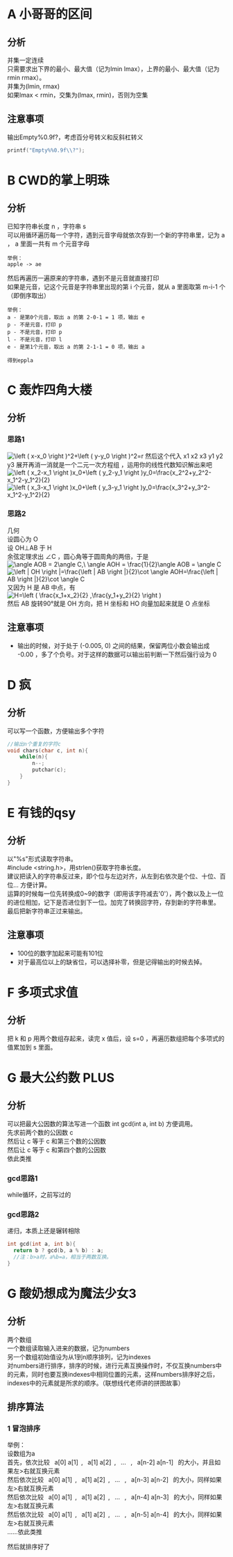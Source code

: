# A 小哥哥的区间

## 分析

并集一定连续  
只需要求出下界的最小、最大值（记为lmin lmax），上界的最小、最大值（记为rmin rmax）。  
并集为(lmin, rmax)  
如果lmax < rmin，交集为(lmax, rmin)，否则为空集  

## 注意事项

输出Empty%0.9f\?，考虑百分号转义和反斜杠转义  

```c
printf("Empty%%0.9f\\?");
```

# B CWD的掌上明珠

## 分析

已知字符串长度 n ，字符串 s  
可以用循环遍历每一个字符，遇到元音字母就依次存到一个新的字符串里，记为 a ， a 里面一共有 m 个元音字母

```
举例：  
apple -> ae
```

然后再遍历一遍原来的字符串，遇到不是元音就直接打印  
如果是元音，记这个元音是字符串里出现的第 i 个元音，就从 a 里面取第 m-i-1 个（即倒序取出）  

```
举例：  
a - 是第0个元音，取出 a 的第 2-0-1 = 1 项，输出 e  
p - 不是元音，打印 p  
p - 不是元音，打印 p  
l - 不是元音，打印 l  
e - 是第1个元音，取出 a 的第 2-1-1 = 0 项，输出 a

得到eppla
```

# C 轰炸四角大楼

## 分析

### 思路1

<img src="https://latex.codecogs.com/gif.latex?\dpi{150}&space;\left&space;(&space;x-x_0&space;\right&space;)^2&plus;\left&space;(&space;y-y_0&space;\right&space;)^2=r" title="\left ( x-x_0 \right )^2+\left ( y-y_0 \right )^2=r" />  
然后这个代入 x1 x2 x3 y1 y2 y3 展开再消一消就是一个二元一次方程组 ，运用你的线性代数知识解出来吧  
<img src="https://latex.codecogs.com/gif.latex?\dpi{150}&space;\left&space;(&space;x_2-x_1&space;\right&space;)x_0&plus;\left&space;(&space;y_2-y_1&space;\right&space;)y_0=\frac{x_2^2&plus;y_2^2-x_1^2-y_1^2}{2}" title="\left ( x_2-x_1 \right )x_0+\left ( y_2-y_1 \right )y_0=\frac{x_2^2+y_2^2-x_1^2-y_1^2}{2}" />  
<img src="https://latex.codecogs.com/gif.latex?\dpi{150}&space;\left&space;(&space;x_3-x_1&space;\right&space;)x_0&plus;\left&space;(&space;y_3-y_1&space;\right&space;)y_0=\frac{x_3^2&plus;y_3^2-x_1^2-y_1^2}{2}" title="\left ( x_3-x_1 \right )x_0+\left ( y_3-y_1 \right )y_0=\frac{x_3^2+y_3^2-x_1^2-y_1^2}{2}" />  

### 思路2

几何  
设圆心为 O  
设 OH⊥AB 于 H  
余弦定理求出 ∠C ，圆心角等于圆周角的两倍，于是  
<img src="https://latex.codecogs.com/gif.latex?\dpi{150}&space;\angle&space;AOB&space;=&space;2\angle&space;C,\&space;\angle&space;AOH&space;=&space;\frac{1}{2}\angle&space;AOB&space;=&space;\angle&space;C" title="\angle AOB = 2\angle C,\ \angle AOH = \frac{1}{2}\angle AOB = \angle C" />  
<img src="https://latex.codecogs.com/gif.latex?\dpi{150}&space;\left&space;|&space;OH&space;\right&space;|=\frac{\left&space;|&space;AB&space;\right&space;|}{2}\cot&space;\angle&space;AOH=\frac{\left&space;|&space;AB&space;\right&space;|}{2}\cot&space;\angle&space;C" title="\left | OH \right |=\frac{\left | AB \right |}{2}\cot \angle AOH=\frac{\left | AB \right |}{2}\cot \angle C" />  
又因为 H 是 AB 中点，有  
<img src="https://latex.codecogs.com/gif.latex?\dpi{150}&space;H=\left&space;(&space;\frac{x_1&plus;x_2}{2}&space;,\frac{y_1&plus;y_2}{2}&space;\right&space;)" title="H=\left ( \frac{x_1+x_2}{2} ,\frac{y_1+y_2}{2} \right )" />  
然后 AB 旋转90°就是 OH 方向，把 H 坐标和 HO 向量加起来就是 O 点坐标  

## 注意事项

- 输出的时候，对于处于 (-0.005, 0) 之间的结果，保留两位小数会输出成 -0.00 ，多了个负号。对于这样的数据可以输出前判断一下然后强行设为 0  

# D 疯

## 分析

可以写一个函数，方便输出多个字符  

```c
//输出n个重复的字符c
void chars(char c, int n){
    while(n){
        n--;
        putchar(c);
    }
}
```

# E 有钱的qsy

## 分析

以"%s"形式读取字符串。  
\#include \<string.h\>，用strlen()获取字符串长度。  
建议把读入的字符串反过来，即个位与左边对齐，从左到右依次是个位、十位、百位... 方便计算。  
运算的时候每一位先转换成0~9的数字（即用该字符减去'0'），两个数以及上一位的进位相加，记下是否进位到下一位。加完了转换回字符，存到新的字符串里。  
最后把新字符串正过来输出。  

## 注意事项

- 100位的数字加起来可能有101位  
- 对于最高位以上的缺省位，可以选择补零，但是记得输出的时候去掉。  

# F 多项式求值

## 分析

把 k 和 p 用两个数组存起来，读完 x 值后，设 s=0 ，再遍历数组把每个多项式的值累加到 s 里面。  

# G 最大公约数 PLUS

## 分析

可以把最大公因数的算法写进一个函数 int gcd(int a, int b) 方便调用。  
先求前两个数的公因数 c   
然后让 c 等于 c 和第三个数的公因数  
然后让 c 等于 c 和第四个数的公因数  
依此类推  

### gcd思路1

while循环，之前写过的  

### gcd思路2

递归，本质上还是辗转相除  

```c
int gcd(int a, int b){
  return b ? gcd(b, a % b) : a;
  //注：b>a时，a%b=a，相当于两数互换。
}
```

# G 酸奶想成为魔法少女3

## 分析

两个数组  
一个数组读取输入进来的数据，记为numbers  
另一个数组初始值设为从1到n顺序排列，记为indexes  
对numbers进行排序，排序的时候，进行元素互换操作时，不仅互换numbers中的元素，同时也要互换indexes中相同位置的元素，这样numbers排序好之后，indexes中的元素就是所求的顺序。（联想线代老师讲的拼图故事）

## 排序算法

### 1 冒泡排序

举例：  
设数组为a  
首先，依次比较 &ensp;a\[0\] a\[1\]&ensp;,&ensp; a\[1\] a\[2\]&ensp;,&ensp; ... &ensp;,&ensp; a\[n-2\] a\[n-1\] &ensp;的大小，并且如果左>右就互换元素  
然后依次比较 &ensp;a\[0\] a\[1\]&ensp;,&ensp; a\[1\] a\[2\]&ensp;,&ensp; ... &ensp;,&ensp; a\[n-3\] a\[n-2\] &ensp;的大小，同样如果左>右就互换元素  
然后依次比较 &ensp;a\[0\] a\[1\]&ensp;,&ensp; a\[1\] a\[2\]&ensp;,&ensp; ... &ensp;,&ensp; a\[n-4\] a\[n-3\] &ensp;的大小，同样如果左>右就互换元素  
然后依次比较 &ensp;a\[0\] a\[1\]&ensp;,&ensp; a\[1\] a\[2\]&ensp;,&ensp; ... &ensp;,&ensp; a\[n-5\] a\[n-4\] &ensp;的大小，同样如果左>右就互换元素  
......依此类推  
  
然后就排序好了  
